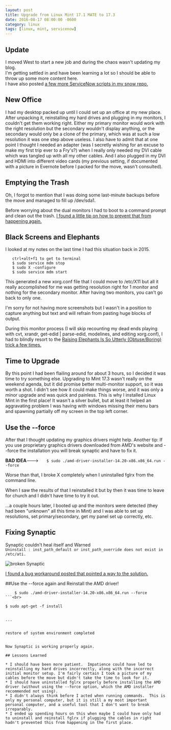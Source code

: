 ```yaml
---
layout: post
title: Upgrade from Linux Mint 17.1 MATE to 17.3
date: 2016-08-17 08:00:00 -0600
category: linux
tags: [linux, mint, servicenow]
---
```


## Update

I moved West to start a new job and during the chaos wasn't updating my blog.  
I'm getting settled in and have been learning a lot so I should be able to throw up some more content here.  
I have also posted [a few more ServiceNow scripts in my snow repo.](https://github.com/tgbates/snow)

## New Office

I had my desktop packed up until I could set up an office at my new place.
After unpacking it, reinstalling my hard drives and plugging in my monitors, I couldn't get them working right.
Either my primary monitor would work with the right resolution but the secondary wouldn't display anything,
or the secondary would only be a clone of the primary, which was at such a low resolution it was one step above useless.
I also have to admit that at one point I thought I needed an adapter (was I secretly wishing for an excuse to make my first trip ever to a Fry's?) when I really only needed my DVI cable which was tangled up with all my other cables.
And I also plugged in my DVI and HDMI into different video cards (my previous setting, if documented with a picture in Evernote before I packed for the move, wasn't consulted).

## Emptying the Trash

Oh, I forgot to mention that I was doing some last-minute backups before the move and managed to fill up /dev/sda1.

Before worrying about the dual monitors I had to boot to a command prompt and clean out the trash.
[I found a little tip on how to prevent that from happening again.](https://forums.linuxmint.com/viewtopic.php?f=90&t=225222#p1187583)

## Black Screens and Elephants

I looked at my notes on the last time I had this situation back in 2015.  

```    ctrl+alt+f1 to get to terminal  ```<br>
```    $ sudo service mdm stop  ```<br>
```    $ sudo X -configure  ```<br>
```    $ sudo service mdm start  ```<br>

This generated a new xorg.conf file that I could move to /etc/X11 but all it really accomplished for me was getting resolution right for 1 monitor and nothing for the secondary monitor.  After having two monitors, you can't go back to only one.

I'm sorry for not having more screenshots but I wasn't in a position to capture anything but text and will refrain from pasting huge blocks of output.

During this monitor process (I will skip recounting my dead ends playing with cvt, xrandr, get-edid | parse-edid, modelines, and editing xorg.conf), 
I had to blindly resort to the [Raising Elephants Is So Utterly (Obtuse/Boring) trick a few times.](http://www.howtogeek.com/119127/use-the-magic-sysrq-key-on-linux-to-fix-frozen-x-servers-cleanly-reboot-and-run-other-low-level-commands/)

## Time to Upgrade

By this point I had been flailing around for about 3 hours, so I decided it was time to try something else.
Upgrading to Mint 17.3 wasn't really on the weekend agenda, but it did promise better multi-monitor support, so it was worth a shot.
I didn't see how it could make things worse, and it was only a minor upgrade and was quick and painless.  This is why I installed Linux Mint in the first place!
It wasn't a silver bullet, but at least it helped an aggravating problem I was having with windows missing their menu bars and spawning partially off my screen in the top left corner.

## Use the --force

After that I thought updating my graphics drivers might help.
Another tip: If you use proprietary graphics drivers downloaded from AMD's website and --force the installation you will break synaptic and have to fix it.

**BAD IDEA**---> ```    $ sudo ./amd-driver-installer-14.20-x86.x86_64.run --force  ```

Worse than that, I broke X completely when I uninstalled fglrx from the command line.  

When I saw the results of that I reinstalled it but by then it was time to leave for church and I didn't have time to try it out.

...a couple hours later, I booted up and the monitors were detected (they had been "unknown" all this time in Mint) and I was able to set up resolutions, set primary/secondary, get my panel set up correctly, etc. 

## Fixing Synaptic

Synaptic couldn't heal itself and Warned   
    ```Uninstall : inst_path_default or inst_path_override does not exist in /etc/ati.```

![broken Synaptic](/assets/20160815_monitorsb.jpg "broken synaptic")

[I found a bug workaround posted that pointed a way to the solution.](https://bugs.launchpad.net/ubuntu/+source/fglrx-installer/+bug/565407)

##Use the --force again and Reinstall the AMD driver!

```
    $ sudo ./amd-driver-installer-14.20-x86.x86_64.run --force  
```<br>
```
    $ sudo apt-get -f install  
```

...


```
    restore of system environment completed
```

Now Synaptic is working properly again.

## Lessons Learned

* I should have been more patient.  Impatience could have led to reinstalling my hard drives incorrectly, along with the incorrect initial monitor setup. I'm fairly certain I took a picture of my cables before the move but didn't take the time to look for it.  
* I should have uninstalled fglrx properly before installing the AMD driver (without using the --force option, which the AMD installer recommended not using).  
* I didn't always think before I acted when running commands.  This is only my personal computer, but it is still a my most important personal computer, and a useful tool that I don't want to break irreparably.  
* I ended up spending hours on this when maybe I could have only had to uninstall and reinstall fglrx if plugging the cables in right hadn't prevented this from happening in the first place.



